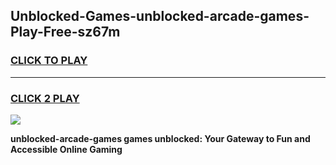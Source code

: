 
## Unblocked-Games-unblocked-arcade-games-Play-Free-sz67m
<h3>
<a href="https://premium76.site?title=unblocked-arcade-games&ref=22A">CLICK TO PLAY</a></h3>
<hr>

<h3>
<a href="https://premium76.site?title=unblocked-arcade-games&ref=22A">CLICK 2 PLAY</a>
  
</h3>

<a href="https://premium76.site?title=unblocked-arcade-games&ref=22A"><img src="https://clearcache.store/games.png"></a>


**unblocked-arcade-games games unblocked: Your Gateway to Fun and Accessible Online Gaming**
